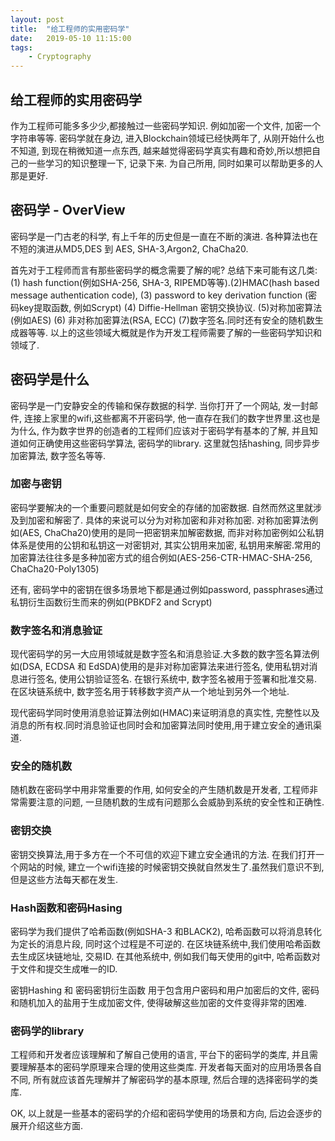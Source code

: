 ```yaml
---
layout: post
title:  "给工程师的实用密码学"
date:   2019-05-10 11:15:00
tags:
    - Cryptography
---
```

## 给工程师的实用密码学
作为工程师可能多多少少,都接触过一些密码学知识. 例如加密一个文件, 加密一个字符串等等. 密码学就在身边, 进入Blockchain领域已经快两年了, 从刚开始什么也不知道, 到现在稍微知道一点东西, 越来越觉得密码学真实有趣和奇妙,所以想把自己的一些学习的知识整理一下, 记录下来. 为自己所用, 同时如果可以帮助更多的人那是更好.


## 密码学 - OverView
密码学是一门古老的科学, 有上千年的历史但是一直在不断的演进. 各种算法也在不短的演进从MD5,DES 到 AES, SHA-3,Argon2, ChaCha20.

首先对于工程师而言有那些密码学的概念需要了解的呢? 总结下来可能有这几类: (1) hash function(例如SHA-256, SHA-3, RIPEMD等等).(2)HMAC(hash based message authentication code), (3) password to key derivation function (密码key提取函数, 例如Scrypt) (4) Diffie-Hellman 密钥交换协议. (5)对称加密算法(例如AES) (6) 非对称加密算法(RSA, ECC) (7)数字签名.同时还有安全的随机数生成器等等.
以上的这些领域大概就是作为开发工程师需要了解的一些密码学知识和领域了.


## 密码学是什么

密码学是一门安静安全的传输和保存数据的科学. 当你打开了一个网站, 发一封邮件, 连接上家里的wifi,这些都离不开密码学, 他一直存在我们的数字世界里.这也是为什么, 作为数字世界的创造者的工程师们应该对于密码学有基本的了解, 并且知道如何正确使用这些密码学算法, 密码学的library. 这里就包括hashing, 同步异步加密算法, 数字签名等等.

### 加密与密钥

密码学要解决的一个重要问题就是如何安全的存储的加密数据. 自然而然这里就涉及到加密和解密了. 具体的来说可以分为对称加密和非对称加密. 对称加密算法例如(AES, ChaCha20)使用的是同一把密钥来加解密数据, 而非对称加密例如公私钥体系是使用的公钥和私钥这一对密钥对, 其实公钥用来加密, 私钥用来解密.常用的加密算法往往多是多种加密方式的组合例如(AES-256-CTR-HMAC-SHA-256, ChaCha20-Poly1305)

还有, 密码学中的密钥在很多场景地下都是通过例如password, passphrases通过私钥衍生函数衍生而来的例如(PBKDF2 and Scrypt)

### 数字签名和消息验证
现代密码学的另一大应用领域就是数字签名和消息验证.大多数的数字签名算法例如(DSA, ECDSA 和 EdSDA)使用的是非对称加密算法来进行签名, 使用私钥对消息进行签名, 使用公钥验证签名. 在银行系统中, 数字签名被用于签署和批准交易. 在区块链系统中, 数字签名用于转移数字资产从一个地址到另外一个地址.

现代密码学同时使用消息验证算法例如(HMAC)来证明消息的真实性, 完整性以及消息的所有权.同时消息验证也同时会和加密算法同时使用,用于建立安全的通讯渠道.

### 安全的随机数
随机数在密码学中用非常重要的作用, 如何安全的产生随机数是开发者, 工程师非常需要注意的问题, 一旦随机数的生成有问题那么会威胁到系统的安全性和正确性.

### 密钥交换
密钥交换算法,用于多方在一个不可信的欢迎下建立安全通讯的方法. 在我们打开一个网站的时候, 建立一个wifi连接的时候密钥交换就自然发生了.虽然我们意识不到, 但是这些方法每天都在发生. 

### Hash函数和密码Hasing
密码学为我们提供了哈希函数(例如SHA-3 和BLACK2), 哈希函数可以将消息转化为定长的消息片段, 同时这个过程是不可逆的. 在区块链系统中,我们使用哈希函数去生成区块链地址, 交易ID. 在其他系统中, 例如我们每天使用的git中, 哈希函数对于文件和提交生成唯一的ID.

密钥Hashing 和 密码密钥衍生函数 用于包含用户密码和用户加密后的文件, 密码和随机加入的盐用于生成加密文件, 使得破解这些加密的文件变得非常的困难. 

### 密码学的library
工程师和开发者应该理解和了解自己使用的语言, 平台下的密码学的类库, 并且需要理解基本的密码学原理来合理的使用这些类库. 开发者每天面对的应用场景各自不同, 所有就应该首先理解并了解密码学的基本原理, 然后合理的选择密码学的类库.


OK, 以上就是一些基本的密码学的介绍和密码学使用的场景和方向, 后边会逐步的展开介绍这些方面.


